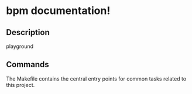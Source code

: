 # bpm documentation!

## Description

playground

## Commands

The Makefile contains the central entry points for common tasks related to this project.

